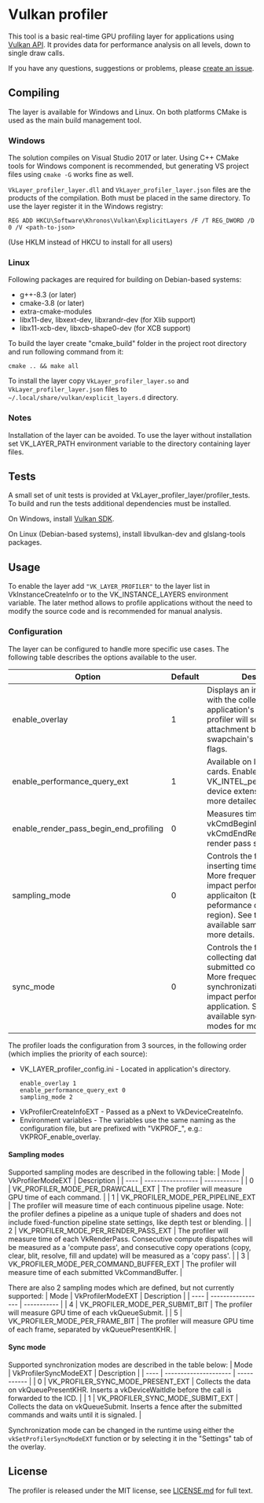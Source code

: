 # Vulkan profiler
This tool is a basic real-time GPU profiling layer for applications using [Vulkan API](https://www.khronos.org/vulkan/). It provides data for performance analysis on all levels, down to single draw calls.

If you have any questions, suggestions or problems, please [create an issue](https://github.com/lstalmir/VulkanProfiler/issues/new).

## Compiling
The layer is available for Windows and Linux. On both platforms CMake is used as the main build management tool.

### Windows
The solution compiles on Visual Studio 2017 or later. Using C++ CMake tools for Windows component is recommended, but generating VS project files using `cmake -G` works fine as well.

`VkLayer_profiler_layer.dll` and `VkLayer_profiler_layer.json` files are the products of the compilation. Both must be placed in the same directory. To use the layer register it in the Windows registry:
```
REG ADD HKCU\Software\Khronos\Vulkan\ExplicitLayers /F /T REG_DWORD /D 0 /V <path-to-json>
```
(Use HKLM instead of HKCU to install for all users)

### Linux
Following packages are required for building on Debian-based systems:
- g++-8.3 (or later)
- cmake-3.8 (or later)
- extra-cmake-modules
- libx11-dev, libxext-dev, libxrandr-dev (for Xlib support)
- libx11-xcb-dev, libxcb-shape0-dev (for XCB support)

To build the layer create "cmake_build" folder in the project root directory and run following command from it:
```
cmake .. && make all
```

To install the layer copy `VkLayer_profiler_layer.so` and `VkLayer_profiler_layer.json` files to `~/.local/share/vulkan/explicit_layers.d` directory.

### Notes
Installation of the layer can be avoided. To use the layer without installation set VK_LAYER_PATH environment variable to the directory containing layer files.

## Tests
A small set of unit tests is provided at VkLayer_profiler_layer/profiler_tests. To build and run the tests additional dependencies must be installed.

On Windows, install [Vulkan SDK](https://www.lunarg.com/vulkan-sdk/).

On Linux (Debian-based systems), install libvulkan-dev and glslang-tools packages.

## Usage
To enable the layer add `"VK_LAYER_PROFILER"` to the layer list in VkInstanceCreateInfo or to the VK_INSTANCE_LAYERS environment variable. The later method allows to profile applications without the need to modify the source code and is recommended for manual analysis.

### Configuration
The layer can be configured to handle more specific use cases. The following table describes the options available to the user.

| Option | Default | Description |
| ------ | ------- | ----------- |
| enable_overlay | 1 | Displays an interactive overlay with the collected data on the application's window. The profiler will set color attachment bit in the swapchain's image usage flags. |
| enable_performance_query_ext | 1 | Available on Intel graphics cards. Enables VK_INTEL_performance_query device extension and collects more detailed metrics. |
| enable_render_pass_begin_end_profiling | 0 | Measures time of vkCmdBeginRenderPass and vkCmdEndRenderPass in per render pass sampling mode. |
| sampling_mode | 0 | Controls the frequency of inserting timestamp queries. More frequent queries may impact performance of the applicaiton (but not the peformance of the measured region). See table with available sampling modes for more details. |
| sync_mode | 0 | Controls the frequency of collecting data from the submitted command buffers. More frequect synchronization points may impact performance of the application. See table with available synchronization modes for more details. |

The profiler loads the configuration from 3 sources, in the following order (which implies the priority of each source):
- VK_LAYER_profiler_config.ini - Located in application's directory.  
  ```
  enable_overlay 1
  enable_performance_query_ext 0
  sampling_mode 2
  ```
- VkProfilerCreateInfoEXT - Passed as a pNext to VkDeviceCreateInfo.
- Environment variables - The variables use the same naming as the configuration file, but are prefixed with "VKPROF_", e.g.: VKPROF_enable_overlay.

#### Sampling modes
Supported sampling modes are described in the following table:
| Mode | VkProfilerModeEXT | Description |
| ---- | ----------------- | ----------- |
| 0    | VK_PROFILER_MODE_PER_DRAWCALL_EXT | The profiler will measure GPU time of each command. |
| 1    | VK_PROFILER_MODE_PER_PIPELINE_EXT | The profiler will measure time of each continuous pipeline usage. Note: the profiler defines a pipeline as a unique tuple of shaders and does not include fixed-function pipeline state settings, like depth test or blending. |
| 2    | VK_PROFILER_MODE_PER_RENDER_PASS_EXT | The profiler will measure time of each VkRenderPass. Consecutive compute dispatches will be measured as a 'compute pass', and consecutive copy operations (copy, clear, blit, resolve, fill and update) will be measured as a 'copy pass'. |
| 3    | VK_PROFILER_MODE_PER_COMMAND_BUFFER_EXT | The profiler will measure time of each submitted VkCommandBuffer. |

There are also 2 sampling modes which are defined, but not currently supported:
| Mode | VkProfilerModeEXT | Description |
| ---- | ----------------- | ----------- |
| 4    | VK_PROFILER_MODE_PER_SUBMIT_BIT | The profiler will measure GPU time of each vkQueueSubmit. |
| 5    | VK_PROFILER_MODE_PER_FRAME_BIT | The profiler will measure GPU time of each frame, separated by vkQueuePresentKHR. |

#### Sync mode
Supported synchronization modes are described in the table below:
| Mode | VkProfilerSyncModeEXT | Description |
| ---- | --------------------- | ----------- |
| 0    | VK_PROFILER_SYNC_MODE_PRESENT_EXT | Collects the data on vkQueuePresentKHR. Inserts a vkDeviceWaitIdle before the call is forwarded to the ICD. |
| 1    | VK_PROFILER_SYNC_MODE_SUBMIT_EXT | Collects the data on vkQueueSubmit. Inserts a fence after the submitted commands and waits until it is signaled. |

Synchronization mode can be changed in the runtime using either the `vkSetProfilerSyncModeEXT` function or by selecting it in the "Settings" tab of the overlay.

## License
The profiler is released under the MIT license, see [LICENSE.md](LICENSE.md) for full text.
